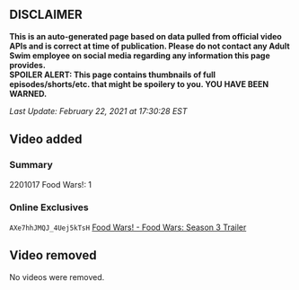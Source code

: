 ## DISCLAIMER
**This is an auto-generated page based on data pulled from official video APIs and is correct at time of publication. Please do not contact any Adult Swim employee on social media regarding any information this page provides.**  
**SPOILER ALERT: This page contains thumbnails of full episodes/shorts/etc. that might be spoilery to you. YOU HAVE BEEN WARNED.**  

_Last Update: February 22, 2021 at 17:30:28 EST_
## Video added
### Summary
2201017 Food Wars!: 1  
### Online Exclusives
`AXe7hhJMQJ_4Uej5kTsH` [Food Wars! - Food Wars: Season 3 Trailer](https://www.adultswim.com/videos/food-wars/food-wars-season-3-trailer)  
## Video removed
No videos were removed.  
